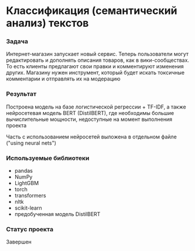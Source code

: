 # Классификация (семантический анализ) текстов
### Задача
Интернет-магазин запускает новый сервис. Теперь пользователи могут редактировать и дополнять описания товаров, как в вики-сообществах. То есть клиенты предлагают свои правки и комментируют изменения других. Магазину нужен инструмент, который будет искать токсичные комментарии и отправлять их на модерацию

### Результат
Построена модель на базе логистической регрессии + TF-IDF, а также нейросетевая модель BERT (DistilBERT), где необходимы большие вычислительные мощности, недоступные на момент выполнения проекта

Часть с использованием нейросетей выложена в отдельном файле ("using neural nets")

### Используемые библиотеки
- pandas
- NumPy
- LightGBM
- torch
- transformers
- nltk
- scikit-learn
- предобученная модель DistilBERT

### Статус проекта
Завершен
